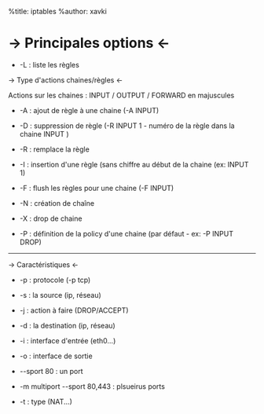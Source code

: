 %title: iptables
%author: xavki

-> Principales options <-
=========




* -L : liste les règles




-> Type d'actions chaines/règles  <-



Actions sur les chaines : INPUT / OUTPUT / FORWARD
en majuscules

* -A : ajout de règle à une chaine (-A INPUT)

* -D : suppression de règle (-R INPUT 1 - numéro de la règle dans la chaine INPUT )

* -R : remplace la règle

* -I : insertion d'une règle (sans chiffre au début de la chaine (ex: INPUT 1)

* -F : flush les règles pour une chaine (-F INPUT)

* -N : création de chaîne

* -X : drop de chaine

* -P : définition de la policy d'une chaine (par défaut - ex: -P INPUT DROP)

------------------------------------------------------------------------------------


-> Caractéristiques  <-



* -p : protocole (-p tcp)

* -s : la source (ip, réseau)

* -j : action à faire (DROP/ACCEPT)

* -d : la destination (ip, réseau)

* -i : interface d'entrée (eth0...)

* -o : interface de sortie

* --sport 80 : un port

* -m multiport --sport 80,443 : plsueirus ports

* -t : type (NAT...)





